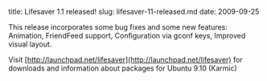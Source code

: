 title: Lifesaver 1.1 released!
slug: lifesaver-11-released.md
date: 2009-09-25


This release incorporates some bug fixes and some new features: Animation, FriendFeed support, Configuration via gconf keys, Improved visual layout.

Visit [http://launchpad.net/lifesaver](http://launchpad.net/lifesaver) for downloads and information about packages for Ubuntu 9.10 (Karmic)